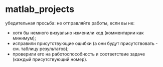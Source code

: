 # matlab_projects


убедительная просьба: не отправляйте работы, если вы не:
  - хотя бы немного визуально изменили код (комментарии как минимум);
  - исправили присутствующие ошибки (а они будут присутствовать - см. таблицу результатов);
  - проверили его на работоспособность и соответствие задаче (каждый присутствующий номер).
  
